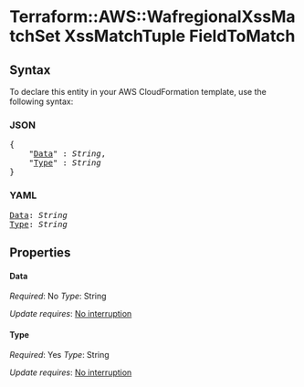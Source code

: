 # Terraform::AWS::WafregionalXssMatchSet XssMatchTuple FieldToMatch

## Syntax

To declare this entity in your AWS CloudFormation template, use the following syntax:

### JSON

<pre>
{
    "<a href="#data" title="Data">Data</a>" : <i>String</i>,
    "<a href="#type" title="Type">Type</a>" : <i>String</i>
}
</pre>

### YAML

<pre>
<a href="#data" title="Data">Data</a>: <i>String</i>
<a href="#type" title="Type">Type</a>: <i>String</i>
</pre>

## Properties

#### Data

_Required_: No
_Type_: String

_Update requires_: [No interruption](https://docs.aws.amazon.com/AWSCloudFormation/latest/UserGuide/using-cfn-updating-stacks-update-behaviors.html#update-no-interrupt)

#### Type

_Required_: Yes
_Type_: String

_Update requires_: [No interruption](https://docs.aws.amazon.com/AWSCloudFormation/latest/UserGuide/using-cfn-updating-stacks-update-behaviors.html#update-no-interrupt)

